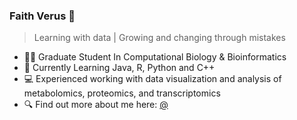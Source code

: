 ### Faith Verus 👋

> Learning with data  | Growing and changing through mistakes

- 👩‍🔬 Graduate Student In Computational Biology & Bioinformatics 
- 🔭 Currently Learning Java, R, Python and C++ 
- 💻 Experienced working with data visualization and analysis of  metabolomics, proteomics, and transcriptomics 
- 🔍 Find out more about me here: [@](https://twitter.com/Faith_verus)








